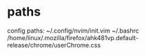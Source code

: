 # paths
config paths:
	~/.config/nvim/init.vim
	~/.bashrc
	/home/linux/.mozilla/firefox/ahk481vp.default-release/chrome/userChrome.css

